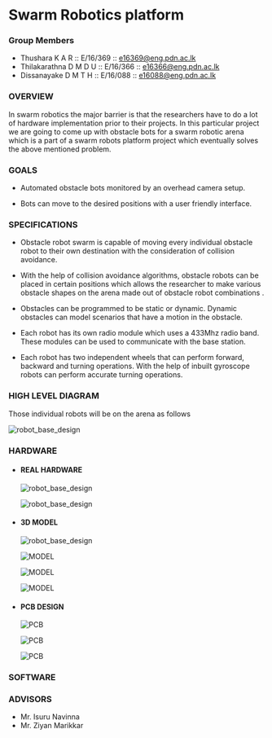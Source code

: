 # Swarm Robotics platform

### Group Members
   * Thushara K A R         :: E/16/369 :: e16369@eng.pdn.ac.lk
   * Thilakarathna D M D U  :: E/16/366 :: e16366@eng.pdn.ac.lk
   * Dissanayake D M T H    :: E/16/088 :: e16088@eng.pdn.ac.lk

### OVERVIEW

In swarm robotics the major barrier is that the researchers have to do a lot of hardware implementation prior to their projects. In this particular project we are going to come up with obstacle bots for a swarm robotic arena which is a part of a swarm robots platform project which eventually solves the above mentioned problem. 

### GOALS

* Automated obstacle bots monitored by an overhead camera setup.

* Bots can move to the desired positions with a user friendly interface.

### SPECIFICATIONS

* Obstacle robot swarm is capable of moving every individual obstacle robot to their own destination with the consideration of  collision  avoidance. 

* With the help of collision avoidance algorithms, obstacle robots can be placed in certain positions which allows the researcher to make  various obstacle shapes on the arena made out of obstacle robot combinations .

* Obstacles can be programmed to be static or dynamic. Dynamic obstacles can model scenarios that have a motion in the obstacle.

* Each robot has its own radio module  which uses a 433Mhz radio band. These modules can be used to communicate with the base station. 

* Each robot has two independent wheels that can perform forward, backward and turning operations. With the help of inbuilt gyroscope robots can perform accurate turning operations.

### HIGH LEVEL DIAGRAM

  Those individual robots will be on the arena as follows
    
   ![robot_base_design](https://github.com/dtdinidu7/e16-3yp-obstacle-bots-for-swarm-robots/blob/master/docs/img/High_Lvl.jpg?raw=true)

### HARDWARE

 * #### REAL HARDWARE
 
     ![robot_base_design](https://github.com/dtdinidu7/e16-3yp-obstacle-bots-for-swarm-robots/blob/master/docs/img/Bot_Real_01.png?raw=true)

    ![robot_base_design](https://github.com/dtdinidu7/e16-3yp-obstacle-bots-for-swarm-robots/blob/master/docs/img/Bot_Real_02.jpg?raw=true)

 * #### 3D MODEL
 
     ![robot_base_design](https://github.com/cepdnaclk/e16-3yp-obstacle-bots-for-swarm-robots/blob/master/3DModel/Components/Design_Diagrams/robot_base_design.png?raw=true)

   ![MODEL](https://github.com/dtdinidu7/e16-3yp-obstacle-bots-for-swarm-robots/blob/master/docs/img/Capture.PNG?raw=true)

    ![MODEL](https://github.com/dtdinidu7/e16-3yp-obstacle-bots-for-swarm-robots/blob/master/docs/img/Capture1.PNG?raw=true)
    
    ![MODEL](https://github.com/dtdinidu7/e16-3yp-obstacle-bots-for-swarm-robots/blob/master/docs/img/Capture3.PNG?raw=true)
    
* #### PCB DESIGN

  ![PCB](https://github.com/dtdinidu7/e16-3yp-obstacle-bots-for-swarm-robots/blob/master/docs/img/PCB.png?raw=true)
  
  ![PCB](https://github.com/dtdinidu7/e16-3yp-obstacle-bots-for-swarm-robots/blob/master/docs/img/schemetic.png?raw=true)
  
  ![PCB](https://github.com/dtdinidu7/e16-3yp-obstacle-bots-for-swarm-robots/blob/master/docs/img/schemetic.png?raw=true)
  
  
### SOFTWARE



### ADVISORS

* Mr. Isuru Navinna
* Mr. Ziyan Marikkar

